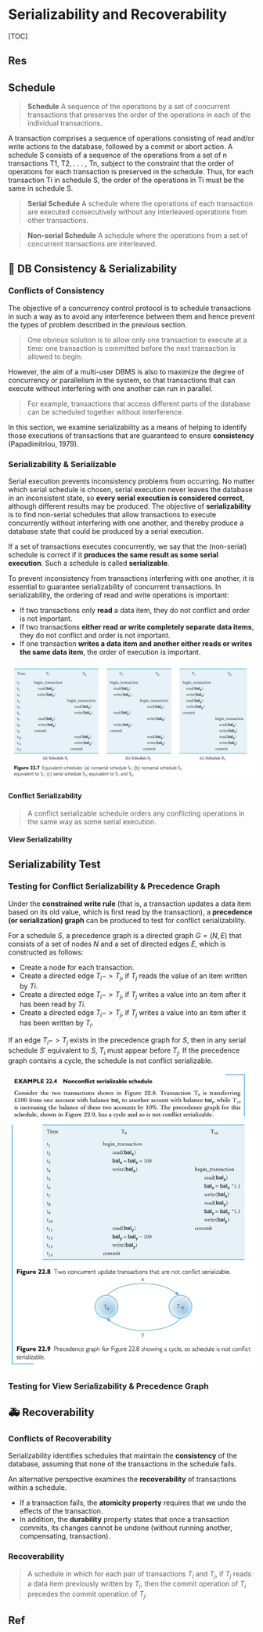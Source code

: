 # Serializability and Recoverability

[TOC]



## Res



## Schedule
> **Schedule** A sequence of the operations by a set of concurrent transactions that preserves the order of the operations in each of the individual transactions.

A transaction comprises a sequence of operations consisting of read and/or write actions to the database, followed by a commit or abort action. A schedule S consists of a sequence of the operations from a set of n transactions T1, T2, . . . , Tn, subject to the constraint that the order of operations for each transaction is preserved in the schedule. Thus, for each transaction Ti in schedule S, the order of the operations in Ti must be the same in schedule S.

> **Serial Schedule** A schedule where the operations of each transaction are executed consecutively without any interleaved operations from other transactions.

> **Non-serial Schedule** A schedule where the operations from a set of concurrent transactions are interleaved.



## 🐍 DB Consistency & Serializability
### Conflicts of Consistency
The objective of a concurrency control protocol is to schedule transactions in such a way as to avoid any interference between them and hence prevent the types of problem described in the previous section. 

> One obvious solution is to allow only one transaction to execute at a time: one transaction is committed before the next transaction is allowed to begin. 

However, the aim of a multi-user DBMS is also to maximize the degree of concurrency or parallelism in the system, so that transactions that can execute without interfering with one another can run in parallel. 

> For example, transactions that access different parts of the database can be scheduled together without interference.

In this section, we examine serializability as a means of helping to identify those executions of transactions that are guaranteed to ensure **consistency** (Papadimitriou, 1979).


### Serializability & Serializable
Serial execution prevents inconsistency problems from occurring. No matter which serial schedule is chosen, serial execution never leaves the database in an inconsistent state, so **every serial execution is considered correct**, although different results may be produced. The objective of **serializability** is to find non-serial schedules that allow transactions to execute concurrently without interfering with one another, and thereby produce a database state that could be produced by a serial execution.

If a set of transactions executes concurrently, we say that the (non-serial) schedule is correct if it **produces the same result as some serial execution**. Such a schedule is called **serializable**. 

To prevent inconsistency from transactions interfering with one another, it is essential to guarantee serializability of concurrent transactions. In serializability, the ordering of read and write operations is important:
- If two transactions only **read** a data item, they do not conflict and order is not important.
- If two transactions **either read or write completely separate data items**, they do not conflict and order is not important.
- If one transaction **writes a data item and another either reads or writes the same data item**, the order of execution is important.


![](../../../../../../../../Assets/Pics/Screenshot%202023-06-04%20at%204.16.13%20PM.png)


#### Conflict Serializability
> A conflict serializable schedule orders any conflicting operations in the same way as some serial execution.


#### View Serializability




## Serializability Test
### Testing for Conflict Serializability & Precedence Graph

Under the **constrained write rule** (that is, a transaction updates a data item based on its old value, which is first read by the transaction), a **precedence (or serialization) graph** can be produced to test for conflict serializability.

For a schedule $S$, a precedence graph is a directed graph $G = (N, E)$ that consists of a set of nodes $N$ and a set of directed edges $E$, which is constructed as follows:
- Create a node for each transaction.
- Create a directed edge $T_i -> T_j$, if $T_j$ reads the value of an item written by $Ti$.
- Create a directed edge $T_i -> T_j$, if $T_j$ writes a value into an item after it has been read by $Ti$.
- Create a directed edge $T_i -> T_j$, if $T_j$ writes a value into an item after it has been written by $T_i$.

If an edge $T_i -> T_j$ exists in the precedence graph for $S$, then in any serial schedule $S'$ equivalent to $S$, $T_i$ must appear before $T_j$. If the precedence graph contains a cycle, the schedule is not conflict serializable.

![|600](../../../../../../../../Assets/Pics/Screenshot%202023-06-04%20at%204.23.16%20PM.png)


### Testing for View Serializability & Precedence Graph



## 🚑 Recoverability
### Conflicts of Recoverability
Serializability identifies schedules that maintain the **consistency** of the database, assuming that none of the transactions in the schedule fails. 

An alternative perspective examines the **recoverability** of transactions within a schedule. 
- If a transaction fails, the **atomicity property** requires that we undo the effects of the transaction. 
- In addition, the **durability** property states that once a transaction commits, its changes cannot be undone (without running another, compensating, transaction). 


### Recoverability
> A schedule in which for each pair of transactions $T_i$ and $T_j$, if $T_j$ reads a data item previously written by $T_i$, then the commit operation of $T_i$ precedes the commit operation of $T_j$.




## Ref


